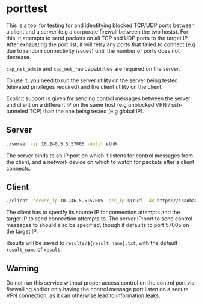 # porttest

This is a tool for testing for and identifying blocked TCP/UDP ports between a client and a server (e.g a corporate firewall between the two hosts). For this, it attempts to send packets on all TCP and UDP ports to the target IP. After exhausting the port list, it will retry any ports that failed to connect (e.g due to random connectivity issues) until the number of ports does not decrease.

 `cap_net_admin` and `cap_net_raw` capabilities are required on the server.

To use it, you need to run the server utility on the server being tested (elevated privileges required) and the client utility on the client.

Explicit support is given for sending control messages between the server and client on a different IP on the same host (e.g unblocked VPN / ssh-tunneled TCP) than the one being tested (e.g global IP).

## Server
```sh
./server -ip 10.240.5.5:57005 -netif eth0
```
The server binds to an IP:port on which it listens for control messages from the client, and a network device on which to watch for packets after a client connects.

## Client
```sh
./client -server_ip 10.246.5.5:57005 -src_ip $(curl -4s https://icanhazip.com) -target_ip $(dig +short A example.com) -result_name example
```
The client has to specify its source IP for connection attempts and the target IP to send connection attempts to. The server IP:port to send control messages to should also be specified, though it defaults to port 57005 on the target IP.

Results will be saved to `results/${result_name}.txt`, with the default `result_name` of `result`.

## Warning

Do not run this service without proper access control on the control port via firewalling and/or only having the control message port listen on a secure VPN connection, as it can otherwise lead to information leaks.
